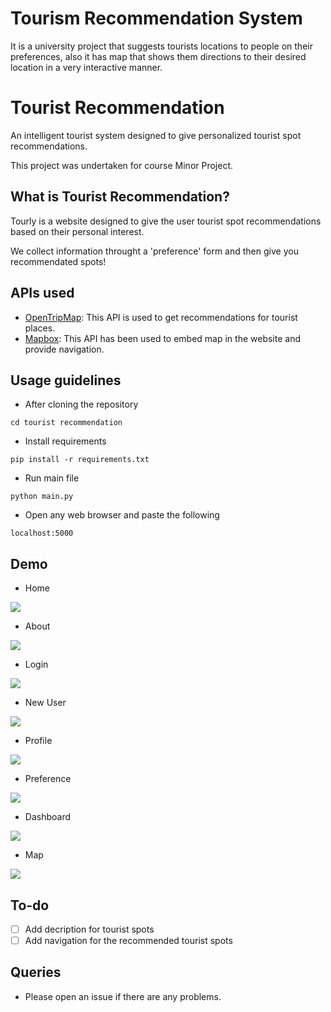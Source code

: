 
# Tourism Recommendation System
It is a university project that suggests tourists locations to people on their preferences, also it has map that shows them directions to their desired location in a very interactive manner.

# Tourist Recommendation

An intelligent tourist system designed to give personalized tourist spot recommendations.

This project was undertaken for course Minor Project.

## What is Tourist Recommendation?

Tourly is a website designed to give the user tourist spot recommendations based on their personal interest.

We collect information throught a 'preference' form and then give you recommendated spots!

## APIs used

- [OpenTripMap](https://opentripmap.io/product): This API is used to get recommendations for tourist places. 
- [Mapbox](https://www.mapbox.com/): This API has been used to embed map in the website and provide navigation.

## Usage guidelines

- After cloning the repository
```
cd tourist recommendation
```
- Install requirements
```
pip install -r requirements.txt
```
- Run main file
```
python main.py
```
- Open any web browser and paste the following
```
localhost:5000
```
## Demo
- Home
<img src="./assets/home.png">

- About
<img src="./assets/about.png">

- Login
<img src="./assets/login.png">

- New User
<img src="./assets/newuser.png">

- Profile
<img src="./assets/profile.png">

- Preference
<img src="./assets/preference.png">

- Dashboard
<img src="./assets/dashboard.png">

- Map
<img src="./assets/map.png">

## To-do

- [ ] Add decription for tourist spots
- [ ] Add navigation for the recommended tourist spots

## Queries

- Please open an issue if there are any problems.

